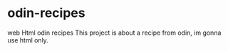 # odin-recipes
web Html odin recipes
This project is about a recipe from odin, im gonna use html only. 